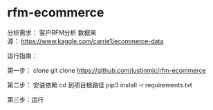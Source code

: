 # rfm-ecommerce
分析需求： 客户RFM分析
数据来源： https://www.kaggle.com/carrie1/ecommerce-data

运行指南：

第一步： clone
git clone https://github.com/justinmjc/rfm-ecommerce

第二步： 安装依赖
cd 到项目根路径
pip3 install -r requirements.txt

第三步：运行
